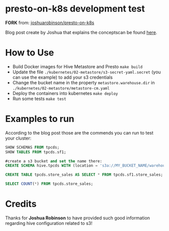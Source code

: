 # presto-on-k8s development test
**FORK** from: [joshuarobinson/presto-on-k8s](https://github.com/joshuarobinson/presto-on-k8s)

Blog post create by Joshua that explains the conceptscan be found [here](https://medium.com/@joshua_robinson/presto-powered-s3-data-warehouse-on-kubernetes-aea89d2f40e8).

# How to Use

- Build Docker images for Hive Metastore and Presto `make build`
- Update the file `./kubernetes/02-metastore/s3-secret-yaml.secret` (you can use the example) to add your s3 credentials
- Change the bucket name in the property `metastore.warehouse.dir` in `./kubernetes/02-metastore/metastore-cm.yaml`
- Deploy the containers into kubernetes `make deploy`
- Run some tests `make test`


# Examples to run
According to the blog post those are the commends you can run to test your cluster:
```SQL
SHOW SCHEMAS FROM tpcds;
SHOW TABLES FROM tpcds.sf1;

#create a s3 bucket and set the name there:
CREATE SCHEMA hive.tpcds WITH (location = 's3a://MY_BUCKET_NAME/warehouse/tpcds/');

CREATE TABLE tpcds.store_sales AS SELECT * FROM tpcds.sf1.store_sales;

SELECT COUNT(*) FROM tpcds.store_sales;
```

# Credits
Thanks for **Joshua Robinson** to have provided such good information regarding hive configuration related to s3!